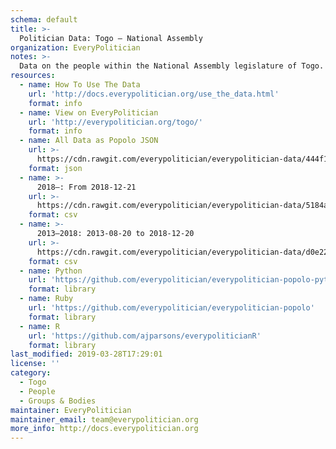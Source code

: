 ```yaml
---
schema: default
title: >-
  Politician Data: Togo — National Assembly
organization: EveryPolitician
notes: >-
  Data on the people within the National Assembly legislature of Togo.
resources:
  - name: How To Use The Data
    url: 'http://docs.everypolitician.org/use_the_data.html'
    format: info
  - name: View on EveryPolitician
    url: 'http://everypolitician.org/togo/'
    format: info
  - name: All Data as Popolo JSON
    url: >-
      https://cdn.rawgit.com/everypolitician/everypolitician-data/444f1dbc950e4e61e8b9a6c1e0c65a6492f01379/data/Togo/Assembly/ep-popolo-v1.0.json
    format: json
  - name: >-
      2018–: From 2018-12-21
    url: >-
      https://cdn.rawgit.com/everypolitician/everypolitician-data/5184a92fc83aeca3bdd477e8425168f337a26ebf/data/Togo/Assembly/term-2018.csv
    format: csv
  - name: >-
      2013–2018: 2013-08-20 to 2018-12-20
    url: >-
      https://cdn.rawgit.com/everypolitician/everypolitician-data/d0e2240702f8a7ff6d9c745af637b659d0a97dc9/data/Togo/Assembly/term-2013.csv
    format: csv
  - name: Python
    url: 'https://github.com/everypolitician/everypolitician-popolo-python'
    format: library
  - name: Ruby
    url: 'https://github.com/everypolitician/everypolitician-popolo'
    format: library
  - name: R
    url: 'https://github.com/ajparsons/everypoliticianR'
    format: library
last_modified: 2019-03-28T17:29:01
license: ''
category:
  - Togo
  - People
  - Groups & Bodies
maintainer: EveryPolitician
maintainer_email: team@everypolitician.org
more_info: http://docs.everypolitician.org
---
```

